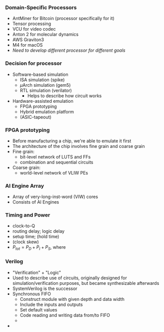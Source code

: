 ### Domain-Specific Processors
- AntMiner for Bitcoin (processor specifically for it)
- Tensor processing
- VCU for video codec
- Anton 2 for molecular dynamics
- AWS Graviton3
- M4 for macOS
- *Need to develop different processor for different goals*

### Decision for processor
- Software-based simulation
	- ISA simulation (spike)
	- $\mu$Arch simulation (gem5)
	- RTL simulation (verilator)
		- Helps to describe how circuit works
- Hardware-assisted emulation
	- FPGA prototyping 
	- Hybrid emulation platform
	- (ASIC-tapeout)

### FPGA prototyping
- Before manufacturing a chip, we're able to emulate it first
- The architecture of the chip involves fine grain and coarse grain 
- Fine grain:
	- bit-level network of LUTS and FFs
	- combination and sequential circuits
- Coarse grain:
	- world-level network of VLIW PEs

### AI Engine Array
- Array of very-long-inst-word (VIW) cores
- Consists of AI Engines

### Timing and Power
- clock-to-Q
- routing delay; logic delay
- setup time; (hold time)
- (clock skew)
- $P_{tot}=P_{D}+P_{I}+P_{S}$, where 

### Verilog
- "Verification" + "Logic"
- Used to describe use of circuits, originally designed for simulation/verification purposes, but became synthesizable afterwards
- SystemVerilog is the successor
- Synchronous FIFO 
	- Construct module with given depth and data width
	- Include the inputs and outputs 
	- Set default values
	- Code reading and writing data from/to FIFO
	- 
- 